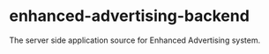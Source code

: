 # enhanced-advertising-backend
 The server side application source for Enhanced Advertising system.
